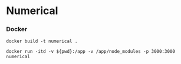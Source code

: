 # Numerical

### Docker

```
docker build -t numerical .
```  
```
docker run -itd -v ${pwd}:/app -v /app/node_modules -p 3000:3000 numerical
```
